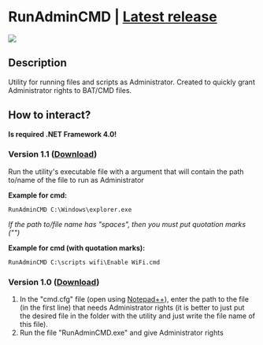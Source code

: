 # RunAdminCMD | [Latest release](https://github.com/Zalexanninev15/RunAdminCMD/releases/tag/1.1)
![](https://i.imgur.com/NZpREOk.png)
## Description
Utility for running files and scripts as Administrator. Created to quickly grant Administrator rights to BAT/CMD files.
## How to interact?
**Is required .NET Framework 4.0!**
### Version 1.1 ([Download](https://github.com/Zalexanninev15/RunAdminCMD/releases/download/1.1/RunAdminCMD.exe))
Run the utility's executable file with a argument that will contain the path to/name of the file to run as Administrator

**Example for cmd:**

```
RunAdminCMD C:\Windows\explorer.exe
```

*If the path to/file name has "spaces", then you must put quotation marks ("")*

**Example for cmd (with quotation marks):**

```
RunAdminCMD C:\scripts wifi\Enable WiFi.cmd
```

### Version 1.0 ([Download](https://github.com/Zalexanninev15/RunAdminCMD/releases/download/1.0/RunAdminCMD.zip))
1. In the "cmd.cfg" file (open using [Notepad++](https://notepad-plus-plus.org/)), enter the path to the file (in the first line) that needs Administrator rights (it is better to just put the desired file in the folder with the utility and just write the file name of this file).
2. Run the file "RunAdminCMD.exe" and give Administrator rights
